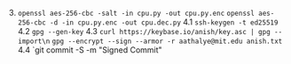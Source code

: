 3. `openssl aes-256-cbc -salt -in cpu.py -out cpu.py.enc`
   `openssl aes-256-cbc -d -in cpu.py.enc -out cpu.dec.py`
4.1 `ssh-keygen -t ed25519` 
4.2 `gpg --gen-key`
4.3 `curl https://keybase.io/anish/key.asc | gpg --import\n`
    `gpg --encrypt --sign --armor -r aathalye@mit.edu anish.txt`
4.4 `git commit -S -m "Signed Commit"

